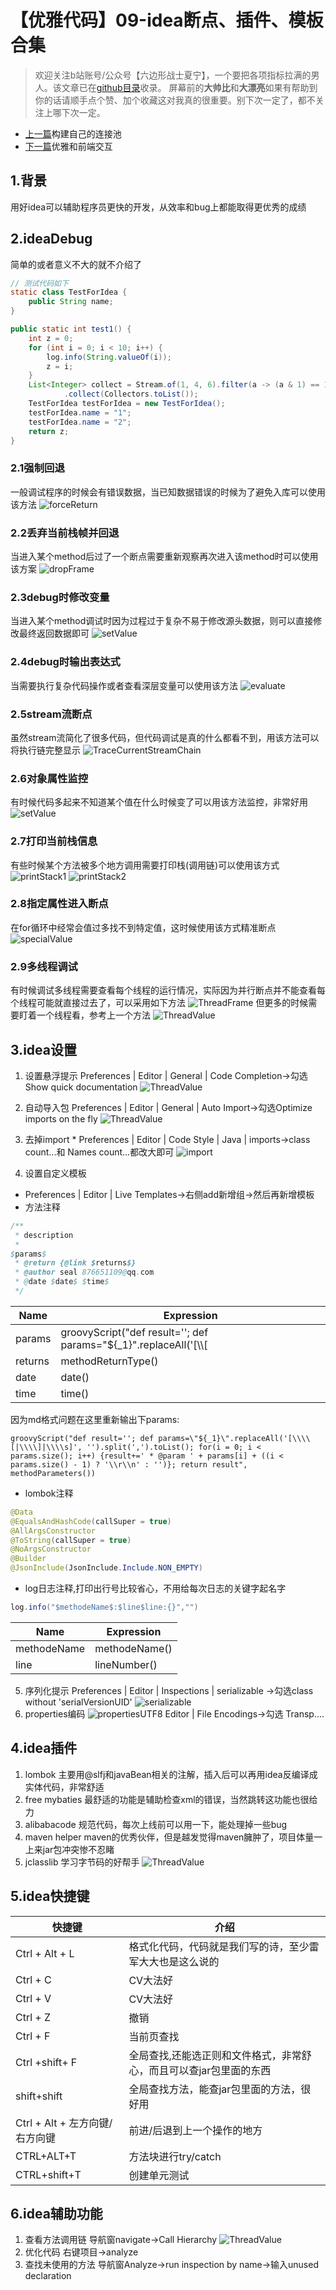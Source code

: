 # 【优雅代码】09-idea断点、插件、模板合集
> 欢迎关注b站账号/公众号【六边形战士夏宁】，一个要把各项指标拉满的男人。该文章已在[github目录](https://github.com/edanlx/SealBook/blob/master/catalogue/wechat.md)收录。
屏幕前的**大帅比**和**大漂亮**如果有帮助到你的话请顺手点个赞、加个收藏这对我真的很重要。别下次一定了，都不关注上哪下次一定。
* [上一篇](./08commonPool.md)构建自己的连接池
* [下一篇](./10front.md)优雅和前端交互

## 1.背景
用好idea可以辅助程序员更快的开发，从效率和bug上都能取得更优秀的成绩
## 2.ideaDebug
简单的或者意义不大的就不介绍了
```java
// 测试代码如下
static class TestForIdea {
    public String name;
}

public static int test1() {
    int z = 0;
    for (int i = 0; i < 10; i++) {
        log.info(String.valueOf(i));
        z = i;
    }
    List<Integer> collect = Stream.of(1, 4, 6).filter(a -> (a & 1) == 1).map(a -> a + a)
            .collect(Collectors.toList());
    TestForIdea testForIdea = new TestForIdea();
    testForIdea.name = "1";
    testForIdea.name = "2";
    return z;
}
```
### 2.1强制回退
一般调试程序的时候会有错误数据，当已知数据错误的时候为了避免入库可以使用该方法
![forceReturn](http://seal_li.gitee.io/sealbook/pic/grace_09idea_forceReturn.png)
### 2.2丢弃当前栈帧并回退
当进入某个method后过了一个断点需要重新观察再次进入该method时可以使用该方案
![dropFrame](http://seal_li.gitee.io/sealbook/pic/grace_09idea_dropFrame.png)
### 2.3debug时修改变量
当进入某个method调试时因为过程过于复杂不易于修改源头数据，则可以直接修改最终返回数据即可
![setValue](http://seal_li.gitee.io/sealbook/pic/grace_09idea_setValue.png)
### 2.4debug时输出表达式
当需要执行复杂代码操作或者查看深层变量可以使用该方法
![evaluate](http://seal_li.gitee.io/sealbook/pic/grace_09idea_evaluate.png)
### 2.5stream流断点
虽然stream流简化了很多代码，但代码调试是真的什么都看不到，用该方法可以将执行链完整显示
![TraceCurrentStreamChain](http://seal_li.gitee.io/sealbook/pic/grace_09idea_TraceCurrentStreamChain.png)
### 2.6对象属性监控
有时候代码多起来不知道某个值在什么时候变了可以用该方法监控，非常好用
![setValue](http://seal_li.gitee.io/sealbook/pic/grace_09idea_valueWatch.png)
### 2.7打印当前栈信息
有些时候某个方法被多个地方调用需要打印栈(调用链)可以使用该方式
![printStack1](http://seal_li.gitee.io/sealbook/pic/grace_09idea_printStack1.png)
![printStack2](http://seal_li.gitee.io/sealbook/pic/grace_09idea_printStack2.png)
### 2.8指定属性进入断点
在for循环中经常会值过多找不到特定值，这时候使用该方式精准断点
![specialValue](http://seal_li.gitee.io/sealbook/pic/grace_09idea_specialValue.png)
### 2.9多线程调试
有时候调试多线程需要查看每个线程的运行情况，实际因为并行断点并不能查看每个线程可能就直接过去了，可以采用如下方法
![ThreadFrame](http://seal_li.gitee.io/sealbook/pic/grace_09idea_ThreadFrame.png)
但更多的时候需要盯着一个线程看，参考上一个方法
![ThreadValue](http://seal_li.gitee.io/sealbook/pic/grace_09idea_ThreadValue.png)
## 3.idea设置
1. 设置悬浮提示
Preferences | Editor | General | Code Completion->勾选Show quick documentation
![ThreadValue](http://seal_li.gitee.io/sealbook/pic/grace_09idea_Completion.png)
2. 自动导入包
Preferences | Editor | General | Auto Import->勾选Optimize imports on the fly
![ThreadValue](http://seal_li.gitee.io/sealbook/pic/grace_09idea_Optimizeimports.png)
3. 去掉import *
Preferences | Editor | Code Style | Java | imports->class count...和 Names count...都改大即可
![import](http://seal_li.gitee.io/sealbook/pic/grace_09idea_import.png)

4. 设置自定义模板
* Preferences | Editor | Live Templates->右侧add新增组->然后再新增模板
* 方法注释
```java
/**
 * description
 * 
$params$
 * @return {@link $returns$}
 * @author seal 876651109@qq.com
 * @date $date$ $time$
 */
```
|Name|Expression|
|--|--|
|params|groovyScript("def result=''; def params=\"${_1}\".replaceAll('[\\\\[|\\\\]|\\\\s]', '').split(',').toList(); for(i = 0; i < params.size(); i++) {result+=' * @param ' + params[i] + ((i < params.size() - 1) ? '\\r\\n' : '')}; return result", methodParameters())|
|returns|methodReturnType()|
|date|date()|
|time|time()|  

因为md格式问题在这里重新输出下params:
```groovyScript
groovyScript("def result=''; def params=\"${_1}\".replaceAll('[\\\\[|\\\\]|\\\\s]', '').split(',').toList(); for(i = 0; i < params.size(); i++) {result+=' * @param ' + params[i] + ((i < params.size() - 1) ? '\\r\\n' : '')}; return result", methodParameters())
```
* lombok注释
```java
@Data
@EqualsAndHashCode(callSuper = true)
@AllArgsConstructor
@ToString(callSuper = true)
@NoArgsConstructor
@Builder
@JsonInclude(JsonInclude.Include.NON_EMPTY)
```
* log日志注释,打印出行号比较省心，不用给每次日志的关键字起名字
```java
log.info("$methodeName$:$line$line:{}","")
```
|Name|Expression|
|--|--|
|methodeName|methodeName()|
|line|lineNumber()|
5. 序列化提示 
Preferences | Editor | Inspections | serializable ->勾选class without 'serialVersionUID'
![serializable](http://seal_li.gitee.io/sealbook/pic/grace_09idea_serializable.png)
6. properties编码
![propertiesUTF8](http://seal_li.gitee.io/sealbook/pic/grace_09idea_propertiesUTF8.png)
Editor | File Encodings->勾选 Transp....
## 4.idea插件
1. lombok
主要用@slfj和javaBean相关的注解，插入后可以再用idea反编译成实体代码，非常舒适
2. free mybaties
最舒适的功能是辅助检查xml的错误，当然跳转这功能也很给力
3. alibabacode
规范代码，每次上线前可以用一下，能处理掉一些bug
4. maven helper
maven的优秀伙伴，但是越发觉得maven臃肿了，项目体量一上来jar包冲突惨不忍睹
5. jclasslib
学习字节码的好帮手
![ThreadValue](http://seal_li.gitee.io/sealbook/pic/grace_09idea_jclasslib.png)

## 5.idea快捷键
|快捷键|介绍|
|--|--|
|Ctrl + Alt + L|格式化代码，代码就是我们写的诗，至少雷军大大也是这么说的|
|Ctrl + C|CV大法好|
|Ctrl + V|CV大法好|
|Ctrl + Z|撤销|
|Ctrl + F|当前页查找|
|Ctrl +shift+ F|全局查找,还能选正则和文件格式，非常舒心，而且可以查jar包里面的东西|
|shift+shift|全局查找方法，能查jar包里面的方法，很好用|
|Ctrl + Alt + 左方向键/右方向键|前进/后退到上一个操作的地方|
|CTRL+ALT+T|方法块进行try/catch|
|CTRL+shift+T|创建单元测试|
## 6.idea辅助功能
1. 查看方法调用链
导航窗navigate->Call Hierarchy
![ThreadValue](http://seal_li.gitee.io/sealbook/pic/grace_09idea_navigatStackChain.png)
2. 优化代码
右键项目->analyze
3. 查找未使用的方法
导航窗Analyze->run inspection by name->输入unused declaration
